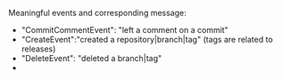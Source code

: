 Meaningful events and corresponding message:
* "CommitCommentEvent": "left a comment on a commit"
* "CreateEvent":"created a repository|branch|tag" (tags are related to releases)
* "DeleteEvent": "deleted a branch|tag"
* 
